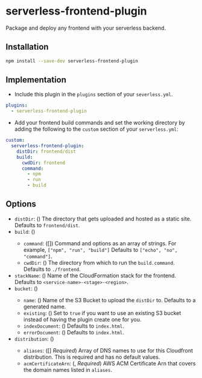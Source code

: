 # serverless-frontend-plugin
Package and deploy any frontend with your serverless backend.

## Installation
```bash
npm install --save-dev serverless-frontend-plugin
```

## Implementation
* Include this plugin in the `plugins` section of your `severless.yml`.
```YAML
plugins:
  - serverless-frontend-plugin
```

* Add your frontend build commands and set the working directory by adding the following to the `custom` section of your `serverless.yml`:
```YAML
custom:
  serverless-frontend-plugin:
    distDir: frontend/dist
    build:
      cwdDir: frontend
      command:
        - npm
        - run
        - build
```

## Options
* `distDir`: (<string>) The directory that gets uploaded and hosted as a static site. Defaults to `frontend/dist`.
* `build`: (<Map>)
  * `command`: (<string>[]) Command and options as an array of strings. For example, `["npm", "run", "build"]` Defaults to `["echo", "no", "command"]`.
  * `cwdDir`: (<string>) The directory from which to run the `build.command`. Defaults to `./frontend`.
* `stackName`: (<string>) Name of the CloudFormation stack for the frontend. Defaults to `<service-name>-<stage>-<region>`.
* `bucket`: (<Map>)
  * `name`: (<string>) Name of the S3 Bucket to upload the `distDir` to. Defaults to a generated name.
  * `existing`: (<boolean>) Set to `true` if you want to use an existing S3 bucket instead of having the plugin create one for you.
  * `indexDocument`: (<string>) Defaults to `index.html`.
  * `errorDocument`: (<string>) Defaults to `index.html`.
* `distribution`: (<Map>)
  * `aliases`: (<string>[] *Required*) Array of DNS names to use for this Cloudfront distribution. This is required and has no default values.
  * `acmCertificateArn`: (<string>, *Required*) AWS ACM Certificate Arn that covers the domain names listed in `aliases`.
